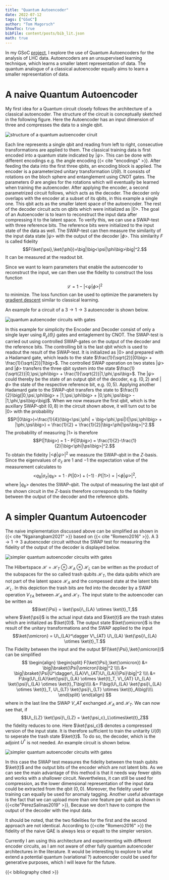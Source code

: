 ```yaml
---
title: "Quantum Autoencoder"
date: 2022-07-12
tags: ["GSoC"]
author: "Tom Magorsch"
ShowToc: true
bibFile: content/posts/bib_lit.json
math: true
---
```


In my GSoC [project](https://summerofcode.withgoogle.com/programs/2022/projects/ePnjKlJs), I explore the use of Quantum Autoencoders for the analysis of LHC data. Autoencoders are an unsupervised learning technique, which learns a smaller latent representation of data. The quantum analogue of a classical autoencoder equally aims to learn a smaller representation of data.

# A naive Quantum Autoencoder

My first idea for a Quantum circuit closely follows the architecture of a classical autoencoder. The structure of the circuit is conceptually sketched in the following figure.
Here the Autoencoder has an input dimension of three and compresses the data to a single qbit.

![structure of a quantum autoencoder ciruit](../ae2.png#center)

Each line represents a single qbit and reading from left to right, consecutive transformations are applied to them.
The classical training data is first encoded into a quantum state indicated by $|\psi\big>$. This can be done with different encodings e.g. the angle encoding {{< cite "encodings" >}}.
After feeding the data into the first three qbits, an encoding block is applied. The encoder is a parameterized unitary transformation $U(\Theta)$. It consists of rotations on the bloch sphere and entanglement using CNOT gates. The parameters $\Theta$ are angles for the rotations which will eventually be learned when training the autoencoder.
After applying the encoder, a second parametrized circuit follows, which acts as the decoder.
The decoder only overlaps with the encoder at a subset of its qbits, in this example a single one. This qbit acts as the smaller latent space of the autoencoder. The rest of the decoder circuit acts on qbits which were initialized as $|0\big>$.
The goal of an Autoencoder is to learn to reconstruct the input data after compressing it to the latent space. To verify this, we can use a SWAP-test with three reference bits.
The reference bits were initialized to the input state of the data as well.
The SWAP-test can then measure the similarity of the input data state $|\psi\big>$ with the output of the decoder $|\phi\big>$.
This similarity $F$ is called fidelity
$$F(\ket{\psi},\ket{\phi})=\big|\big<\psi|\phi\big>\big|^2.$$
It can be measured at the readout bit.

Since we want to learn parameters that enable the autoencoder to reconstruct the input, we can then use the fidelity to construct the loss function $$\mathcal{L} = 1-\big|\big<\psi|\phi\big>\big|^2$$ to minimize.
The loss function can be used to optimize the parameters by [gradient descent](https://pennylane.ai/qml/demos/tutorial_backprop.html) similar to classical learning.

An example for a circuit of a $3\rightarrow 1 \rightarrow 3$ autoencoder is shown below. 

![quantum autoencoder circuits with gates](../QAE_circuit2.svg#center)

In this example for simplicity the Encoder and Decoder consist of only a single layer using $R_y(\Theta_i)$ gates and entaglement by CNOT.
The SWAP-test is carried out using controlled SWAP-gates on the output of the decoder and the reference bits. The controlling bit is the last qbit which is used to readout the result of the SWAP-test. It is initialized as $|0\big>$ and prepared with a Hadamard gate, which leads to the state $\frac{1}{\sqrt{2}}|0\big> + \frac{1}{\sqrt{2}}|1\big>$.
The controlled SWAP operation on two states $|\psi\big>$ and $|\phi\big>$ transfers the three qbit system into the state $\frac{1}{\sqrt{2}}|0,\psi,\phi\big> + \frac{1}{\sqrt{2}}|1,\phi,\psi\big>$. The $|\psi\big>$ could thereby be the state of an output qbit of the decoder, e.g. $(0,2)$ and $|\phi\big>$ the state of the respective reference bit, e.g. $(0,5)$.
Applying another Hadamard gate to the SWAP-qbit transfers the state to $\frac{1}{2}\big(|0,\psi,\phi\big> + |1,\psi,\phi\big> + |0,\phi,\psi\big> - |1,\phi,\psi\big>\big)$.
When we now measure the first qbit, which is the auxillary SWAP-qbit $(0,8)$ in the circuit shown above, it will turn out to be $|0\big>$ with the probability
$$P(|0\big>)=\frac{1}{4}(\big<\psi,\phi| + \big<\phi,\psi|)(|\psi,\phi\big> + |\phi,\psi\big>) = \frac{1}{2} + \frac{1}{2}|\big<\phi|\psi\big>|^2.$$
The probability of measuring $|1\big>$ is therefore
$$P(|1\big>) = 1 - P(|0\big>) = \frac{1}{2}-\frac{1}{2}|\big<\phi|\psi\big>|^2.$$
To obtain the fidelity $|\big<\phi|\psi\big>|^2$ we measure the SWAP-qbit in the $Z$-basis.
Since the eigenvalues of $\sigma_z$ are $1$ and $-1$ the expectation value of the measurement calculates to
$$\big<q_8|\sigma_z|q_8\big> = 1\cdot P(|0\big>) + (-1)\cdot P(|1\big>) = |\big<\phi|\psi\big>|^2,$$ 
where $|q_8\big>$ denotes the SWAP-qbit. 
The output of measuring the last qbit of the shown circuit in the $Z$-basis therefore corresponds to the fidelity between the output of the decoder and the reference qbits.

# A simpler Quantum Autoencoder

The naive implementation discussed above can be simplified as shown in {{< cite "Ngairangbam2021" >}} based on {{< cite "Romero2016" >}}.
A $3\rightarrow 1 \rightarrow 3$ autoencoder circuit without the SWAP test for measuring the fidelity of the output of the decoder is displayed below.

![simpler quantum autoencoder circuits with gates](../sqae2.png#center)

The Hilbertspace $\mathcal{H}=\mathcal{H}_T\otimes\mathcal{H}_A\otimes\mathcal{H}_L$ can be written as the product of the subspaces for the so called trash qubits $\mathcal{H}_T$, the data qubits which are not part of the latent space $\mathcal{H}_A$ and the compessed state at the latent bits $\mathcal{H}_L$. In this depiction the trash bits are fed into the decoder by a SWAP operation ${V_T}_A$ between $\mathcal{H}_A$ and $\mathcal{H}_T$.
The input state to the autoencoder can be written as 
$$\ket{\Psi} = \ket{\psi}\_{LA} \otimes \ket{t}_T,$$
where $\ket{\psi}$ is the actual input data and $\ket{t}$ are the trash states which are initialized as $\ket{0}$.
The output state $\ket{\omicron}$ is the result of the unitary transformations and the SWAP applied to the input
$$\ket{\omicron} = U\_{LA}^\dagger V\_{AT} U\_{LA} \ket{\psi}\_{LA} \otimes \ket{t}_T.$$
The Fidelity between the input and the output $F(\ket{\Psi},\ket{\omicron})$ can be simplified
$$
\begin{align}
\begin{split}
F(\ket{\Psi},\ket{\omicron}) &= \big|\braket{\Psi|\omicron}\big|^2 \\\\
&= \big|\braket{\Psi|U^\dagger\_{LA}V\_{AT}U\_{LA}|\Psi}\big|^2 \\\\
&= F\big(U\_{LA}\ket{\psi}\_{LA} \otimes \ket{t}_T, V\_{AT} U\_{LA} \ket{\psi}\_{LA} \otimes \ket{t}_T\big)\\\\
&= F\big(U\_{LA} \ket{\psi}\_{LA} \otimes \ket{t}_T, U\_{LT} \ket{\psi}\_{LT} \otimes \ket{t}_A\big)\\\\
\end{split}
\end{align}
$$
where in the last line the SWAP $V\_{AT}$ exchanged $\mathcal{H}_A$ and $\mathcal{H}_T$.
We can now see that, if 
$$U\_{LZ} \ket{\psi}\_{LZ} = \ket{\psi_c}_L\otimes\ket{t}_Z$$ 
the fidelity reduces to one.
Here $\ket{\psi_c}$ denotes a compressed version of the input state.
It is therefore sufficient to train the unitarity $U(\Theta)$ to seperate the trash state $\ket{t}$. To do so, the decoder, which is the adjoint $U^\dagger$ is not needed. 
An example circuit is shown below. 

![simpler quantum autoencoder circuits with gates](../SQAE_circuit2.svg#center)

In this case the SWAP test measures the fidelity between the trash qubits $\ket{t}$ and the output bits of the encoder which are not latent bits. 
As we can see the main advantage of this method is that it needs way fewer qbits and works with a shallower circuit.
Nevertheless, it can still be used for compression, as the lower dimensional representation of the input data could be extracted from the qbit $(0,0)$. Moreover, the fidelity used for training can equally be used for anomaly tagging.
Another useful advantage is the fact that we can upload more than one feature per qubit as shown in {{<cite"PerezSalinas2019" >}}, Because we don't have to compre the output of the decoder with the input data.

It should be noted, that the two fidelities for the first and the second approach are not identical. According to&nbsp;{{<cite "Romero2016" >}} the fidelity of the naive QAE is always less or equalt to the simpler version. 

Currently I am using this architecture and experimenting with different encoder circuits, as I am not aware of other fully quantum autoencoder architectures in the literature. It would be interesting to explore to what extend a potential quantum (variational ?) autoencoder could be used for generative purposes, which I will leave for the future.

{{< bibliography cited >}}
